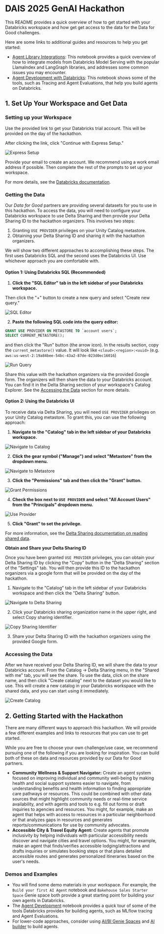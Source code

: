 # DAIS 2025 GenAI Hackathon

This README provides a quick overview of how to get started with your Databricks workspace and how get get access to the data for the Data for Good challenges.

Here are some links to additional guides and resources to help you get started:

- [Agent Library Integrations](2025_agent_hackathon_resources/databricks_agent_library_integrations.ipynb): This notebook provides a quick overview of how to integrate models from Databricks Model Serving with the popular LlamaIndex and LangGraph libraries, and addresses some common issues you may encounter.
- [Agent Development with Databricks](2025_agent_hackathon_resources/agent_dev.ipynb): This notebook shows some of the tools, such as Tracing and Agent Evaluations, that help you build agents on Databricks.

## 1. Set Up Your Workspace and Get Data

### Setting up your Workspace

Use the provided link to get your Databricks trial account. This will be provided on the day of the hackathon.

After clicking the link, click "Continue with Express Setup."

![Express Setup](./images/8_express_setup.png)

Provide your email to create an account. We recommend using a work email address if possible. Then complete the rest of the prompts to set up your workspace.

For more details, see the [Databricks documentation](https://docs.databricks.com/aws/en/getting-started/express-setup).

### Getting the Data

Our *Data for Good* partners are providing several datasets for you to use in this hackathon. To access the data, you will need to configure your Databricks workspace to use Delta Sharing and then provide your Delta Sharing ID to the hackathon organizers. This involves two steps:

1. Granting `USE PROVIDER` privileges on your Unity Catalog metastore.
2. Obtaining your Delta Sharing ID and sharing it with the hackathon organizers.

We will show two different approaches to accomplishing these steps. The first uses Databricks SQL and the second uses the Databricks UI. Use whichever approach you are comfortable with.

#### Option 1: Using Databricks SQL (Recommended)

1. **Click the "SQL Editor" tab in the left sidebar of your Databricks workspace.**

Then click the "+" button to create a new query and select "Create new query."

![SQL Editor](./images/9_sql.png)

2. **Paste the following SQL code into the query editor:**

```sql
GRANT USE PROVIDER ON METASTORE TO `account users`;
SELECT CURRENT_METASTORE();
```

and then click the "Run" button (the arrow icon). In the results section, copy the `current_metastore()` value. It will look like `<cloud>:<region>:<uuid>` (e.g. `aws:us-west-2:19a84bee-54bc-43a2-87de-023d0ec16016`)

![Run Query](./images/10_run_query.png)

Share this value with the hackathon organizers via the provided Google form. The organizers will then share the data to your Databricks account. You can find it in the Delta Sharing section of your workspace's Catalog Explorer. See the [Accessing the Data](#accessing-the-data) section for more details.

#### Option 2: Using the Databricks UI

To receive data via Delta Sharing, you will need `USE PROVIDER` privileges on your Unity Catalog metastore. To grant this, you can use the following approach:

1. **Navigate to the "Catalog" tab in the left sidebar of your Databricks workspace.**

![Navigate to Catalog](./images/1_catalog.png)

2. **Click the gear symbol ("Manage") and select "Metastore" from the dropdown menu.**

![Navigate to Metastore](./images/2_metastore.png)

3. **Click the "Permissions" tab and then click the "Grant" button.**

![Grant Permissions](./images/3_grant.png)

4. **Check the box next to `USE PROVIDER` and select "All Account Users" from the "Principals" dropdown menu.**

![Use Provider](./images/4_use_provider.png)

5. **Click "Grant" to set the privilege.**

For more information, see the [Delta Sharing documentation on reading shared data](https://docs.databricks.com/aws/en/delta-sharing/read-data-databricks#permissions-required).

**Obtain and Share your Delta Sharing ID**

Once you have been granted `USE PROVIDER` privileges, you can obtain your Delta Sharing ID by clicking the "Copy" button in the "Delta Sharing" section of the "Settings" tab. You will then provide this ID to the hackathon organizers via a google form that will be provided on the day of the hackathon.

1. Navigate to the "Catalog" tab in the left sidebar of your Databricks workspace and then click the "Delta Sharing" button.

![Navigate to Delta Sharing](./images/5_delta_sharing.png)

2. Click your Databricks sharing organization name in the upper right, and select Copy sharing identifier.

![Copy Sharing Identifier](./images/6_copy_sharing_id.png)

3. Share your Delta Sharing ID with the hackathon organizers using the provided Google form.

### Accessing the Data

After we have received your Delta Sharing ID, we will share the data to your Databricks account. From the Catalog -> Delta Sharing menu, in the "Shared with me" tab, you will see the share. To use the data, click on the share name, and then click "Create catalog" next to the dataset you would like to use. This will create a new catalog in your Databricks workspace with the shared data, and you can start using it immediately.

![Create Catalog](./images/7_create_catalog.png)

## 2. Getting Started with the Hackathon

There are many different ways to approach this hackathon. We will provide a few different examples and links to resources that you can use to get started.

While you are free to choose your own challenge/use case, we recommend pursuing one of the following if you are looking for inspiration. You can build both of these on data and resources provided by our Data for Good partners.

- **Community Wellness & Support Navigator:** Create an agent system focused on improving individual and community well-being by making health and social support systems easier to navigate, from understanding benefits and health information to finding appropriate care pathways or resources. This could be combined with other data sources that might highlight community needs or real-time service availability, and with agents and tools to e.g. fill out forms or draft inquiries to agencies and resources. You might, for example, make an agent that helps with access to resources in a particular neighborhood or that analyzes gaps in resources and generates reports/communications for use by community advocates.
- **Accessible City & Travel Equity Agent:** Create agents that promote inclusivity by helping individuals with particular accessibility needs discover and navigate cities and travel options. You might, for example, make an agent that finds/verifies accessible lodging/attractions and drafts inquiries or simulates booking steps or that plans detailed accessible routes and generates personalized itineraries based on the user's needs.

### Demos and Examples

- You will find some demo materials in your workspace. For example, the `Build your first AI Agent` notebook and `Bakehouse Sales Starter Space` Genie space both provide a great starting point for building your own agents in Databricks.
- The [Agent Development](./agent_dev.ipynb) notebook provides a quick tour of some of the tools Databricks provides for building agents, such as MLflow tracing and Agent Evaluations.
- For lower-code approaches, consider using [AI/BI Genie Spaces](https://docs.databricks.com/aws/en/genie) and [AI builder](https://docs.databricks.com/aws/en/generative-ai/ai-builder/) to build agents.